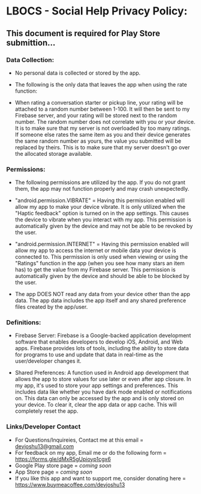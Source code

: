 # LBOCS - Social Help Privacy Policy:

## This document is required for Play Store submittion... 


### Data Collection:
- No personal data is collected or stored by the app.

- The following is the only data that leaves the app when using the rate function:

- When rating a conversation starter or pickup line, your rating will be attached to a random number between 1-100. It will then be sent to my Firebase server, and your rating will be stored next to the random number. The random number does not correlate with you or your device. It is to make sure that my server is not overloaded by too many ratings. If someone else rates the same item as you and their device generates the same random number as yours, the value you submitted will be replaced by theirs. This is to make sure that my server doesn't go over the allocated storage available.


### Permissions:
 - The following permissions are utilized by the app. If you do not grant them, the app may not function properly and may crash unexpectedly.

- "android.permission.VIBRATE" = Having this permission enabled will allow my app to make your device vibrate. It is only utilized when the "Haptic feedback" option is turned on in the app settings. This causes the device to vibrate when you interact with my app. This permission is automatically given by the device and may not be able to be revoked by the user. 

- "android.permission.INTERNET" = Having this permission enabled will allow my app to access the internet or mobile data your device is connected to. This permission is only used when viewing or using the "Ratings" function in the app (when you see how many stars an item has) to get the value from my Firebase server. This permission is automatically given by the device and should be able to be blocked by the user.

- The app DOES NOT read any data from your device other than the app data. The app data includes the app itself and any shared preference files created by the app/user.


### Definitions:
- Firebase Server: Firebase is a Google-backed application development software that enables developers to develop iOS, Android, and Web apps. Firebase provides lots of tools, including the ability to store data for programs to use and update that data in real-time as the user/developer changes it.

- Shared Preferences: A function used in Android app development that allows the app to store values for use later or even after app closure. In my app, it's used to store your app settings and preferences. This includes data like whether you have dark mode enabled or notifications on. This data can only be accessed by the app and is only stored on your device. To clear it, clear the app data or app cache. This will completely reset the app.


### Links/Developer Contact

- For Questions/Inquireies, Contact me at this email = devjoshu13@gmail.com
- For feedback on my app, Email me or do the following form = https://forms.gle/dMxR5gUpioyp1cgx6
- Google Play store page = *coming soon*
- App Store page = *coming soon*
- If you like this app and want to support me, consider donating here = https://www.buymeacoffee.com/devjoshu13
